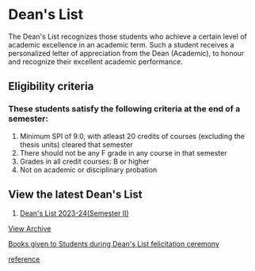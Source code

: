 # Dean's List

The Dean's List recognizes those students who achieve a certain level of academic excellence in an academic term. Such a student receives a personalized letter of appreciation from the Dean (Academic), to honour and recognize their excellent academic performance.

## Eligibility criteria

### These students satisfy the following criteria at the end of a semester:

1. Minimum SPI of 9.0, with atleast 20 credits of courses (excluding the thesis units) cleared that semester
2.  There should not be any F grade in any course in that semester
3.  Grades in all credit courses: B or higher
4. Not on academic or disciplinary probation

## View the latest Dean's List

1. [Dean's List 2023-24(Semester II)](https://iitgn.ac.in/students/deanslist/2023-24-S2)


[View Archive](https://iitgn.ac.in/students/deanslist_arc)  

[Books given to Students during Dean's List felicitation ceremony](https://docs.google.com/spreadsheets/d/1sD3fj3YLjeRPVLUnm5a-NuxDhoAwCeUerOoftMiDvVk/edit?gid=0#gid=0)

[reference](https://iitgn.ac.in/students/deanslist)